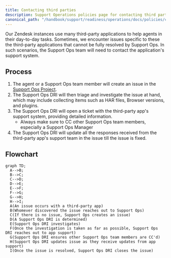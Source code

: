 ```yaml
---
title: Contacting third parties
description: Support Operations policies page for contacting third parties
canonical_path: "/handbook/support/readiness/operations/docs/policies/contacting_third_parties"
---
```


Our Zendesk instances use many third-party applications to help agents in their
day-to-day tasks. Sometimes, we encounter issues specific to these the
third-party applications that cannot be fully resolved by Support Ops. In such
scenarios, the Support Ops team will need to contact the application's support
system.

## Process

1. The agent or a Support Ops team member will create an issue in the
   [Support Ops Project](https://example_company.com/example_company-com/support/support-ops/support-ops-project).
1. The Support Ops DRI will then triage and investigate the issue at hand,
   which may include collecting items such as HAR files, Browser versions, and
   plugins.
1. The Support Ops DRI will open a ticket with the third-party app's support
   system, providing detailed information.
   - Always make sure to CC other Support Ops team members, especially a
     Support Ops Manager
1. The Support Ops DRI will update all the responses received from the
   third-party app's support team in the issue till the issue is fixed.

## Flowchart

```mermaid
graph TD;
  A-->B;
  B-->C;
  C-->D;
  D-->E;
  E-->F;
  F-->G;
  G-->H;
  H-->I;
  A(An issue occurs with a third-party app)
  B(Whomever discovered the issue reaches out to Support Ops)
  C(If there is no issue, Support Ops creates an issue)
  D(A Support Ops DRI is determined)
  E(Support Ops DRI investigates)
  F(Once the investigation is taken as far as possible, Support Ops DRI reaches out to app support)
  G(Support Ops DRI ensures other Support Ops team members are CC'd)
  H(Support Ops DRI updates issue as they receive updates from app support)
  I(Once the issue is resolved, Support Ops DRI closes the issue)
```
